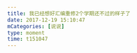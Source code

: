```yaml
---
title: 我已经想好汇编重修2个学期还不过的样子了
date: 2017-12-19 15:10:47
mCategories: [说说]
type: moment
time: t151047
---
```


<div id="pics-20171219151047"></div>

<script src="/lib/moment/pics.js"></script>
<script>
var data = [
    {"link": "2017-12-19_000000.jpeg", "type": "shuoshuo"}
];
picsRender(data, "pics-20171219151047");
</script>
